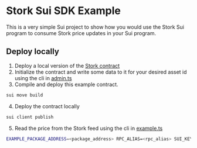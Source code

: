 # Stork Sui SDK Example
This is a very simple Sui project to show how you would use the Stork Sui program to consume Stork price updates in your Sui program.

## Deploy locally
1. Deploy a local version of the [Stork contract](../contracts) 
2. Initialize the contract and write some data to it for your desired asset id using the cli in [admin.ts](../cli/admin.ts)
3. Compile and deploy this example contract.
```bash
sui move build
```
4. Deploy the contract locally
```bash
sui client publish
```
5. Read the price from the Stork feed using the cli in [example.ts](./app/example.ts)
```bash
EXAMPLE_PACKAGE_ADDRESS=<package_address> RPC_ALIAS=<rpc_alias> SUI_KEY_ALIAS=<key_alias> npx ts-node ./app/example.ts read-price <asset_id> <stork_contract_address>
```
